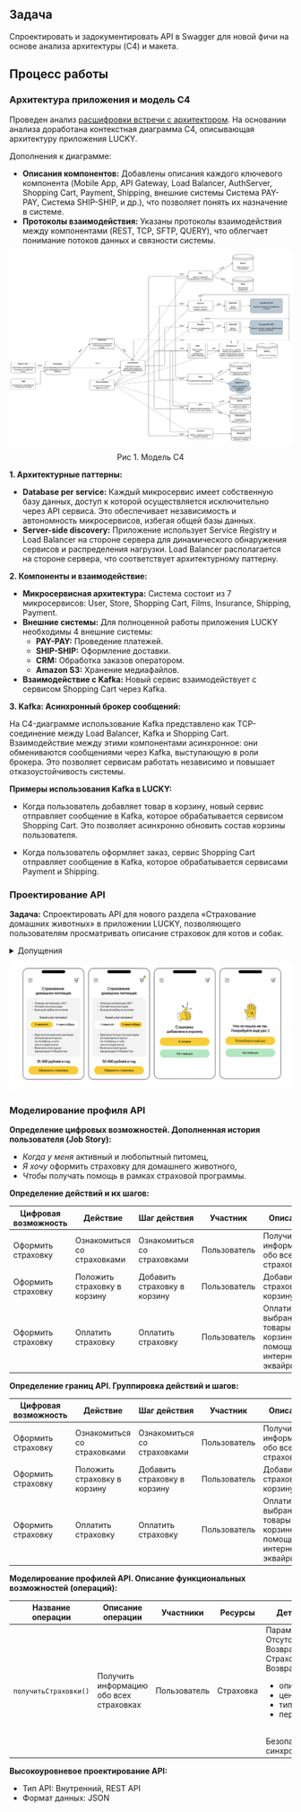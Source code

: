 ## Задача

Спроектировать и задокументировать API в Swagger для новой фичи на основе анализа архитектуры (C4) и макета.

## Процесс работы

### Архитектура приложения и модель С4

Проведен анализ [расшифровки встречи с архитектором](https://docs.google.com/document/d/1E1FYjQ4kXn_VuqZVjIv0X3Ml3IWQyWHXB57RJsv5UsM/edit?usp=sharing). На основании анализа доработана контекстная диаграмма C4, описывающая архитектуру приложения LUCKY.

Дополнения к диаграмме:

*   **Описания компонентов:** Добавлены описания каждого ключевого компонента (Mobile App, API Gateway, Load Balancer, AuthServer, Shopping Cart, Payment, Shipping, внешние системы Система PAY-PAY, Система SHIP-SHIP, и др.), что позволяет понять их назначение в системе.
*   **Протоколы взаимодействия:** Указаны протоколы взаимодействия между компонентами (REST, TCP, SFTP, QUERY), что облегчает понимание потоков данных и связности системы.


![Обновленная диаграмма UML](https://github.com/EVTrukhina/practicum_Y/blob/main/Модель%20С4%20диаграмма%20для%20LUCKY.png)
<p align="center">Рис 1. Модель С4 </p>

**1. Архитектурные паттерны:**

*   **Database per service:** Каждый микросервис имеет собственную базу данных, доступ к которой осуществляется исключительно через API сервиса. Это обеспечивает независимость и автономность микросервисов, избегая общей базы данных.
*   **Server-side discovery:** Приложение использует Service Registry и Load Balancer на стороне сервера для динамического обнаружения сервисов и распределения нагрузки. Load Balancer располагается на стороне сервера, что соответствует архитектурному паттерну.

**2. Компоненты и взаимодействие:**

*   **Микросервисная архитектура:** Система состоит из 7 микросервисов: User, Store, Shopping Cart, Films, Insurance, Shipping, Payment.
*   **Внешние системы:** Для полноценной работы приложения LUCKY необходимы 4 внешние системы:
    *   **PAY-PAY:** Проведение платежей.
    *   **SHIP-SHIP:** Оформление доставки.
    *   **CRM:** Обработка заказов оператором.
    *   **Amazon S3:** Хранение медиафайлов.
*   **Взаимодействие с Kafka:** Новый сервис взаимодействует с сервисом Shopping Cart через Kafka.

**3. Kafka: Асинхронный брокер сообщений:** 

На C4-диаграмме использование Kafka представлено как TCP-соединение между Load Balancer, Kafka и Shopping Cart. Взаимодействие между этими компонентами асинхронное: они обмениваются сообщениями через Kafka, выступающую в роли брокера. Это позволяет сервисам работать независимо и повышает отказоустойчивость системы.

**Примеры использования Kafka в LUCKY:**

*   Когда пользователь добавляет товар в корзину, новый сервис отправляет сообщение в Kafka, которое обрабатывается сервисом Shopping Cart. Это позволяет асинхронно обновить состав корзины пользователя.

*   Когда пользователь оформляет заказ, сервис Shopping Cart отправляет сообщение в Kafka, которое обрабатывается сервисами Payment и Shipping.



### Проектирование API

**Задача:** Спроектировать API для нового раздела «Страхование домашних животных» в приложении LUCKY, позволяющего пользователям просматривать описание страховок для котов и собак.

<details>
  <summary>Допущения</summary>
  <ul>
    <li>Функциональность добавления товара в корзину и оплаты уже реализована и не требует проектирования.</li>
    <li>На текущий момент доступны страховки для котов и собак, с возможностью добавления других видов животных в будущем.</li>
    <li>Пользователь заказывает услугу страхования в приложении, детали (информация о животном) предоставляются позже, при оформлении документов.</li>
  </ul>
</details>

![Обновленная диаграмма UML](https://github.com/EVTrukhina/practicum_Y/blob/main/Макет%20LUCKY.png)

### Моделирование профиля API

**Определение цифровых возможностей. Дополненная история пользователя (Job Story):**

*   *Когда у меня* активный и любопытный питомец,
*   *Я хочу* оформить страховку для домашнего животного,
*   *Чтобы* получать помощь в рамках страховой программы.

**Определение действий и их шагов:**

| Цифровая возможность | Действие                    | Шаг действия                  | Участник   | Описание                                                                 |
|-----------------------|---------------------------|-------------------------------|------------|---------------------------------------------------------------------------|
| Оформить страховку    | Ознакомиться со страховками | Ознакомиться со страховками    | Пользователь | Получить информацию обо всех страховках                                     |
| Оформить страховку    | Положить страховку в корзину | Добавить страховку в корзину  | Пользователь | Добавить страховку в корзину                                              |
| Оформить страховку    | Оплатить страховку         | Оплатить страховку             | Пользователь | Оплатить выбранные товары в корзине с помощью интернет-эквайринга        |

**Определение границ API. Группировка действий и шагов:**

| Цифровая возможность | Действие                    | Шаг действия                  | Участник   | Описание                                                                 |
|-----------------------|---------------------------|-------------------------------|------------|---------------------------------------------------------------------------|
| Оформить страховку    | Ознакомиться со страховками | Ознакомиться со страховками    | Пользователь | Получить информацию обо всех страховках                                     |
| Оформить страховку    | Положить страховку в корзину | Добавить страховку в корзину  | Пользователь | Добавить страховку в корзину                                              |
| Оформить страховку    | Оплатить страховку         | Оплатить страховку             | Пользователь | Оплатить выбранные товары в корзине с помощью интернет-эквайринга        |

**Моделирование профилей API. Описание функциональных возможностей (операций):**

| Название операции | Описание операции                        | Участники   | Ресурсы    | Детали операции                                                                                                                                                                                              |
|-------------------|-------------------------------------------|------------|------------|-----------------------------------------------------------------------------------------------------------------------------------------------------------------------------------------------------------|
| `получитьСтраховки()` | Получить информацию обо всех страховках | Пользователь | Страховка  | Параметры запроса: Отсутствует. <br> Возвращает ресурс: Страховка. <br> Возвращает ответ:  <ul><li>описаниеСтраховки</li><li>ценаСтраховки</li><li>типЖивотного</li><li>периодСтрахования</li></ul> <br> Безопасная / синхронная |


**Высокоуровневое проектирование API:**

*   Тип API: Внутренний, REST API
*   Формат данных: JSON



